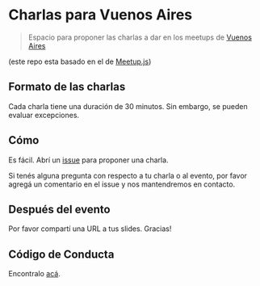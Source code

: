 # Charlas para Vuenos Aires
> Espacio para proponer las charlas a dar en los meetups de [Vuenos Aires](http://www.meetup.com/vuenos-aires)

(este repo esta basado en el de [Meetup.js](https://github.com/banodejs/charlas))

## Formato de las charlas
Cada charla tiene una duración de 30 minutos. Sin embargo, se pueden evaluar excepciones.

## Cómo
Es fácil. Abrí un [issue](https://github.com/vuenos-aires/charlas/issues) para proponer una charla.

Si tenés alguna pregunta con respecto a tu charla o al evento, por favor agregá un comentario en el issue y nos mantendremos en contacto.

## Después del evento
Por favor compartí una URL a tus slides.
Gracias!

## Código de Conducta
Encontralo [acá][1].

[1]: https://github.com/vuenos-aires/charlas/blob/master/CONDUCT.md
